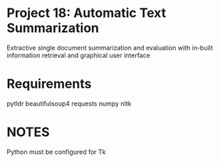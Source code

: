 # Project 18: Automatic Text Summarization
Extractive single document summarization and evaluation with in-built information retrieval and graphical user interface

# Requirements
pytldr
beautifulsoup4
requests
numpy
nltk

# NOTES
Python must be configured for Tk
